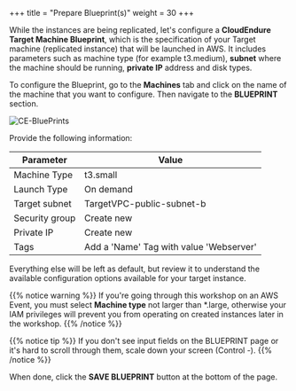 +++
title = "Prepare Blueprint(s)"
weight = 30
+++

While the instances are being replicated, let's configure a **CloudEndure Target Machine Blueprint**, which is the specification of your Target machine (replicated instance) that will be launched in AWS. It includes parameters such as machine type (for example t3.medium), **subnet** where the machine should be running, **private IP** address and disk types.

To configure the Blueprint, go to the **Machines** tab and click on the name of the machine that you want to configure. Then navigate to the **BLUEPRINT** section.

![CE-BluePrints](/ce/CE-BluePrints.png)

Provide the following information:

| Parameter                                  | Value                                                        |
| ------------------------------------------ | ------------------------------------------------------------ |
| Machine Type                           | t3.small                                    |
| Launch Type                            | On demand 
| Target subnet                          | TargetVPC-public-subnet-b                                       |
| Security group                         | Create new |
| Private IP                             | Create new |
| Tags                                    | Add a 'Name' Tag with value 'Webserver' |


Everything else will be left as default, but review it to understand the available configuration options available for your target instance.

{{% notice warning %}}
If you're going through this workshop on an AWS Event, you must select **Machine type** not larger than *.large, otherwise your IAM privileges will prevent you from operating on created instances later in the workshop.
{{% /notice %}}



{{% notice tip %}}
If you don't see input fields on the BLUEPRINT page or it's hard to scroll through them, scale down your screen (Control -).
{{% /notice %}}

When done, click the **SAVE BLUEPRINT** button at the bottom of the page.